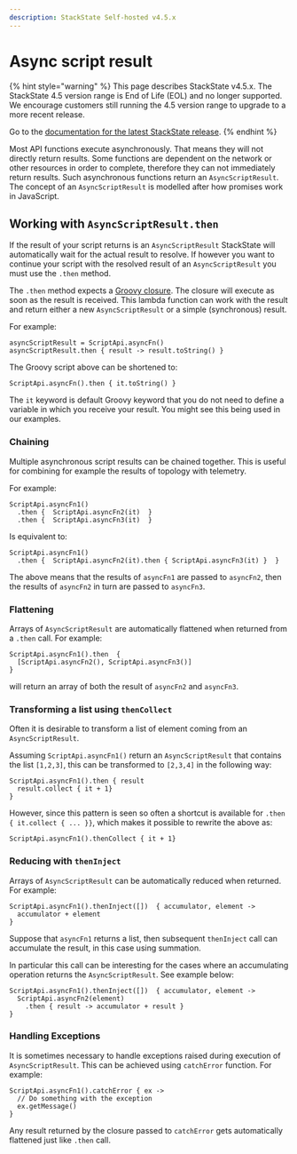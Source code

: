 ```yaml
---
description: StackState Self-hosted v4.5.x
---
```


# Async script result

{% hint style="warning" %}
This page describes StackState v4.5.x.
The StackState 4.5 version range is End of Life (EOL) and no longer supported. We encourage customers still running the 4.5 version range to upgrade to a more recent release.

Go to the [documentation for the latest StackState release](https://docs.stackstate.com/develop/reference/scripting/async_script_result).
{% endhint %}

Most API functions execute asynchronously. That means they will not directly return results. Some functions are dependent on the network or other resources in order to complete, therefore they can not immediately return results. Such asynchronous functions return an `AsyncScriptResult`. The concept of an `AsyncScriptResult` is modelled after how promises work in JavaScript.

## Working with `AsyncScriptResult.then`

If the result of your script returns is an `AsyncScriptResult` StackState will automatically wait for the actual result to resolve. If however you want to continue your script with the resolved result of an `AsyncScriptResult` you must use the `.then` method.

The `.then` method expects a [Groovy closure](https://groovy-lang.org/closures.html). The closure will execute as soon as the result is received. This lambda function can work with the result and return either a new `AsyncScriptResult` or a simple \(synchronous\) result.

For example:

```text
asyncScriptResult = ScriptApi.asyncFn()
asyncScriptResult.then { result -> result.toString() }
```

The Groovy script above can be shortened to:

```text
ScriptApi.asyncFn().then { it.toString() }
```

The `it` keyword is default Groovy keyword that you do not need to define a variable in which you receive your result. You might see this being used in our examples.

### Chaining

Multiple asynchronous script results can be chained together. This is useful for combining for example the results of topology with telemetry.

For example:

```text
ScriptApi.asyncFn1()
  .then {  ScriptApi.asyncFn2(it)  }
  .then {  ScriptApi.asyncFn3(it)  }
```

Is equivalent to:

```text
ScriptApi.asyncFn1()
  .then {  ScriptApi.asyncFn2(it).then { ScriptApi.asyncFn3(it) }  }
```

The above means that the results of `asyncFn1` are passed to `asyncFn2`, then the results of `asyncFn2` in turn are passed to `asyncFn3`.

### Flattening

Arrays of `AsyncScriptResult` are automatically flattened when returned from a `.then` call. For example:

```text
ScriptApi.asyncFn1().then  {
  [ScriptApi.asyncFn2(), ScriptApi.asyncFn3()]
}
```

will return an array of both the result of `asyncFn2` and `asyncFn3`.

### Transforming a list using `thenCollect`

Often it is desirable to transform a list of element coming from an `AsyncScriptResult`.

Assuming `ScriptApi.asyncFn1()` return an `AsyncScriptResult` that contains the list `[1,2,3]`, this can be transformed to `[2,3,4]` in the following way:

```text
ScriptApi.asyncFn1().then { result
  result.collect { it + 1}
}
```

However, since this pattern is seen so often a shortcut is available for `.then { it.collect { ... }}`, which makes it possible to rewrite the above as:

```text
ScriptApi.asyncFn1().thenCollect { it + 1}
```

### Reducing with `thenInject`

Arrays of `AsyncScriptResult` can be automatically reduced when returned. For example:

```text
ScriptApi.asyncFn1().thenInject([])  { accumulator, element ->
  accumulator + element
}
```

Suppose that `asyncFn1` returns a list, then subsequent `thenInject` call can accumulate the result, in this case using summation.

In particular this call can be interesting for the cases where an accumulating operation returns the `AsyncScriptResult`. See example below:

```text
ScriptApi.asyncFn1().thenInject([])  { accumulator, element ->
  ScriptApi.asyncFn2(element)
    .then { result -> accumulator + result }
}
```

### Handling Exceptions

It is sometimes necessary to handle exceptions raised during execution of `AsyncScriptResult`. This can be achieved using `catchError` function. For example:

```text
ScriptApi.asyncFn1().catchError { ex ->
  // Do something with the exception
  ex.getMessage()
}
```

Any result returned by the closure passed to `catchError` gets automatically flattened just like `.then` call.

